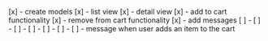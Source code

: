 [x] - create models
[x] - list view
[x] - detail view
[x] - add to cart functionality
[x] - remove from cart functionality
[x] - add messages
[ ] -
[ ] -
[ ] -
[ ] -
[ ] -
[ ] -
[ ] - message when user adds an item to the cart
